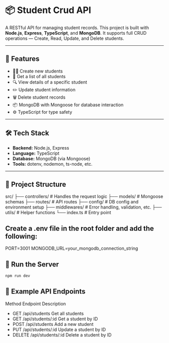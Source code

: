 # 📦 Student Crud API

A RESTful API for managing student records. This project is built with **Node.js**, **Express**, **TypeScript**, and **MongoDB**. It supports full CRUD operations — Create, Read, Update, and Delete students.

---

## 🚀 Features

- 🧑‍🎓 Create new students
- 📖 Get a list of all students
- 🔍 View details of a specific student
- ✏️ Update student information
- 🗑️ Delete student records
- 📦 MongoDB with Mongoose for database interaction
- ⚙️ TypeScript for type safety

---

## 🛠️ Tech Stack

- **Backend:** Node.js, Express
- **Language:** TypeScript
- **Database:** MongoDB (via Mongoose)
- **Tools:** dotenv, nodemon, ts-node, etc.

---

## 📁 Project Structure

src/ ├── controllers/ # Handles the request logic
├── models/ # Mongoose schemas
├── routes/ # API routes
├── config/ # DB config and environment setup
├── middlewares/ # Error handling, validation, etc.
├── utils/ # Helper functions
└── index.ts # Entry point

## Create a .env file in the root folder and add the following:

PORT=3001
MONGODB_URL=your_mongodb_connection_string

## 🚀 Run the Server

```bash
npm run dev
```

## 🧪 Example API Endpoints

Method Endpoint Description

- GET /api/students Get all students
- GET /api/students/:id Get a student by ID
- POST /api/students Add a new student
- PUT /api/students/:id Update a student by ID
- DELETE /api/students/:id Delete a student by ID
